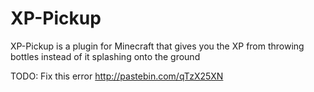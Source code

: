 # XP-Pickup
XP-Pickup is a plugin for Minecraft that gives you the XP from throwing bottles instead of it splashing onto the ground

TODO: Fix this error http://pastebin.com/qTzX25XN

